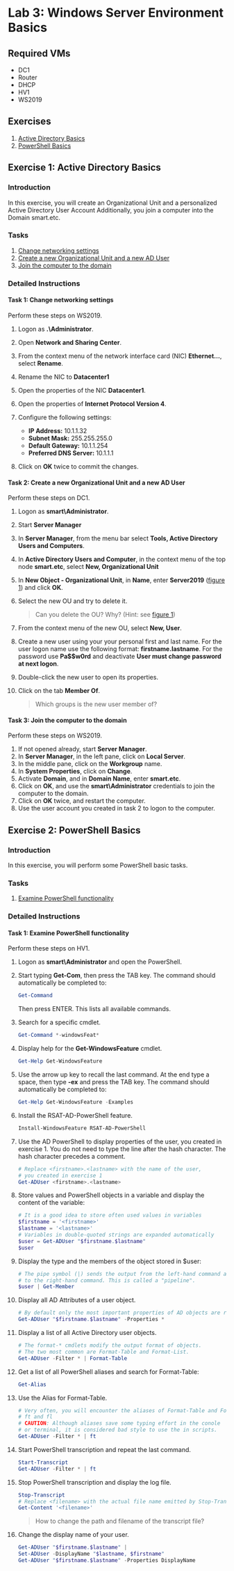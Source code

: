 # Lab 3: Windows Server Environment Basics

## Required VMs

* DC1
* Router
* DHCP
* HV1
* WS2019

## Exercises

1. [Active Directory Basics](#exercise-1-active-directory-basics)
1. [PowerShell Basics](#exercise-2-powershell-basics)

## Exercise 1: Active Directory Basics

### Introduction

In this exercise, you will create an Organizational Unit and a personalized Active Directory User Account Additionally, you join a computer into the Domain smart.etc.

### Tasks

1. [Change networking settings](#task-1-change-networking-settings)
1. [Create a new Organizational Unit and a new AD User](#task-2-create-a-new-organizational-unit-and-a-new-ad-user)
1. [Join the computer to the domain](#task-3-join-the-computer-to-the-domain)

### Detailed Instructions

#### Task 1: Change networking settings

Perform these steps on WS2019.

1. Logon as **.\Administrator**.
1. Open **Network and Sharing Center**.
1. From the context menu of the network interface card (NIC) **Ethernet…**, select **Rename**.
1. Rename the NIC to **Datacenter1**
1. Open the properties of the NIC **Datacenter1**.
1. Open the properties of **Internet Protocol Version 4**.
1. Configure the following settings:

   * **IP Address:** 10.1.1.32
   * **Subnet Mask:** 255.255.255.0
   * **Default Gateway:** 10.1.1.254
   * **Preferred DNS Server:** 10.1.1.1

1. Click on **OK** twice to commit the changes.

#### Task 2: Create a new Organizational Unit and a new AD User

Perform these steps on DC1.

1. Logon as **smart\Administrator**.
1. Start **Server Manager**
1. In **Server Manager**, from the menu bar select **Tools, Active Directory Users and Computers**.
1. In **Active Directory Users and Computer**, in the context menu of the top node **smart.etc**, select **New, Organizational Unit**
1. In **New Object - Organizational Unit**, in **Name**, enter **Server2019** ([figure 1]) and click **OK**.
1. Select the new OU and try to delete it.

   > Can you delete the OU? Why? (Hint: see [figure 1])

1. From the context menu of the new OU, select **New, User**.
1. Create a new user using your your personal first and last name. For the user logon name use the following format: **firstname.lastname**. For the password use **Pa$$w0rd** and deactivate **User must change password at next logon**.
1. Double-click the new user to open its properties.
1. Click on the tab **Member Of**.

   > Which groups is the new user member of?

#### Task 3: Join the computer to the domain

Perform these steps on WS2019.

1. If not opened already, start **Server Manager**.
2. In **Server Manager**, in the left pane, click on **Local Server**.
3. In the middle pane, click on the **Workgroup** name.
4. In **System Properties**, click on **Change**.
5. Activate **Domain**, and in **Domain Name**, enter **smart.etc**.
6. Click on **OK**, and use the **smart\Administrator** credentials to join the computer to the domain.
7. Click on **OK** twice, and restart the computer.
8. Use the user account you created in task 2 to logon to the computer.

## Exercise 2: PowerShell Basics

### Introduction

In this exercise, you will perform some PowerShell basic tasks.

### Tasks

1. [Examine PowerShell functionality](#task-1-examine-powershell-functionality)

### Detailed Instructions

#### Task 1: Examine PowerShell functionality

Perform these steps on HV1.

1. Logon as **smart\Administrator** and open the PowerShell.
1. Start typing **Get-Com**, then press the TAB key. The command should automatically be completed to:

   ````powershell
   Get-Command
   ````

   Then press ENTER. This lists all available commands.

1. Search for a specific cmdlet.

   ````powershell
   Get-Command *-windowsFeat*
   ````

1. Display help for the **Get-WindowsFeature** cmdlet.

   ````powershell
   Get-Help Get-WindowsFeature
   ````

1. Use the arrow up key to recall the last command. At the end type a space, then type **-ex** and press the TAB key. The command should automatically be completed to:

   ````powershell
   Get-Help Get-WindowsFeature -Examples
   ````

1. Install the RSAT-AD-PowerShell feature.

   ````powershell
   Install-WindowsFeature RSAT-AD-PowerShell 
   ````

1. Use the AD PowerShell to display properties of the user, you created in exercise 1. You do not need to type the line after the hash character. The hash character precedes a comment.

   ````powershell
   # Replace <firstname>.<lastname> with the name of the user, 
   # you created in exercise 1
   Get-ADUser <firstname>.<lastname>  
   ````

1. Store values and PowerShell objects in a variable and display the content of the variable:

   ````powershell
   # It is a good idea to store often used values in variables
   $firstname = '<firstname>'
   $lastname = '<lastname>'
   # Variables in double-quoted strings are expanded automatically
   $user = Get-ADUser "$firstname.$lastname" 
   $user
   ````

1. Display the type and the members of the object stored in $user:

   ````powershell
   # The pipe symbol (|) sends the output from the left-hand command as input 
   # to the right-hand command. This is called a "pipeline".
   $user | Get-Member
   ````

1. Display all AD Attributes of a user object.

   ````powershell
   # By default only the most important properties of AD objects are returned
   Get-ADUser "$firstname.$lastname" -Properties *
   ````

1. Display a list of all Active Directory user objects.

   ````powershell
   # The format-* cmdlets modify the output format of objects.
   # The two most common are Format-Table and Format-List.
   Get-ADUser -Filter * | Format-Table 
   ````

1. Get a list of all PowerShell aliases and search for Format-Table:

   ````powershell
   Get-Alias
   ````

1. Use the Alias for Format-Table.

   ````powershell
   # Very often, you will encounter the aliases of Format-Table and Format-List:
   # ft and fl
   # CAUTION: Although aliases save some typing effort in the conole 
   # or terminal, it is considered bad style to use the in scripts.
   Get-ADUser -Filter * | ft
   ````

1. Start PowerShell transcription and repeat the last command.

   ````powershell
   Start-Transcript 
   Get-ADUser -Filter * | ft
   ````

1. Stop PowerShell transcription and display the log file.

   ````powershell
   Stop-Transcript
   # Replace <filename> with the actual file name emitted by Stop-Transcript
   Get-Content '<filename>'
   ````

   > How to change the path and filename of the transcript file?

1. Change the display name of your user.

   ````powershell
   Get-ADUser "$firstname.$lastname" |
   Set-ADUser -DisplayName "$lastname, $firstname"
   Get-ADUser "$firstname.$lastname" -Properties DisplayName 
   ````

[figure 1]: images/Lab03/figure01.png